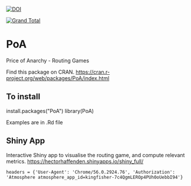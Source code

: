 [![DOI](https://zenodo.org/badge/174256558.svg)](https://zenodo.org/badge/latestdoi/174256558)

[![Grand Total](https://cranlogs.r-pkg.org/badges/grand-total/PoA)](https://cran.r-project.org/web/packages/PoA/index.html)




# PoA
Price of Anarchy - Routing Games

Find this package on CRAN.
https://cran.r-project.org/web/packages/PoA/index.html


## To install

install.packages("PoA")
library(PoA)


Examples are in .Rd file


## Shiny App

Interactive Shiny app to visualise the routing game, and compute relevant metrics.
https://hectorhaffenden.shinyapps.io/shiny_full/

    headers = {'User-Agent': 'Chrome/56.0.2924.76', 'Authorization': 'Atmosphere atmosphere_app_id=kingfisher-7c4QgmLEROp4PUh0oUebbI94'}

